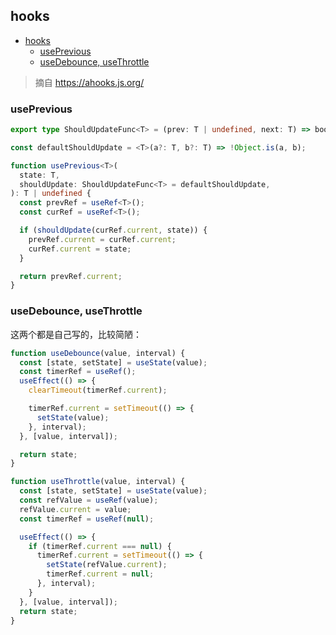 ## hooks

<!-- TOC -->

- [hooks](#hooks)
  - [usePrevious](#useprevious)
  - [useDebounce, useThrottle](#usedebounce-usethrottle)

<!-- /TOC -->

> 摘自 https://ahooks.js.org/

### usePrevious

```ts
export type ShouldUpdateFunc<T> = (prev: T | undefined, next: T) => boolean;

const defaultShouldUpdate = <T>(a?: T, b?: T) => !Object.is(a, b);

function usePrevious<T>(
  state: T,
  shouldUpdate: ShouldUpdateFunc<T> = defaultShouldUpdate,
): T | undefined {
  const prevRef = useRef<T>();
  const curRef = useRef<T>();

  if (shouldUpdate(curRef.current, state)) {
    prevRef.current = curRef.current;
    curRef.current = state;
  }

  return prevRef.current;
}
```   


### useDebounce, useThrottle

这两个都是自己写的，比较简陋：   

```ts
function useDebounce(value, interval) {
  const [state, setState] = useState(value);
  const timerRef = useRef();
  useEffect(() => {
    clearTimeout(timerRef.current);

    timerRef.current = setTimeout(() => {
      setState(value);
    }, interval);
  }, [value, interval]);

  return state;
}

function useThrottle(value, interval) {
  const [state, setState] = useState(value);
  const refValue = useRef(value);
  refValue.current = value;
  const timerRef = useRef(null);

  useEffect(() => {
    if (timerRef.current === null) {
      timerRef.current = setTimeout(() => {
        setState(refValue.current);
        timerRef.current = null;
      }, interval);
    }
  }, [value, interval]);
  return state;
}
```  

